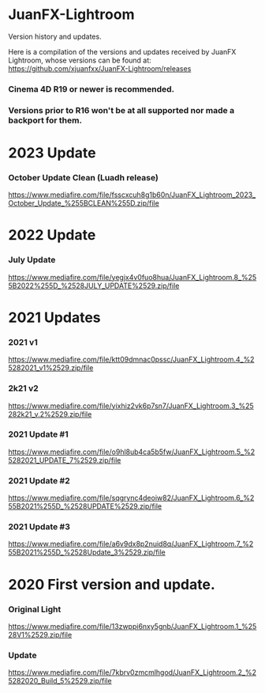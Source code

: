 # JuanFX-Lightroom
Version history and updates.

Here is a compilation of the versions and updates received by JuanFX Lightroom, whose versions can be found at: https://github.com/xjuanfxx/JuanFX-Lightroom/releases

### Cinema 4D R19 or newer is recommended.
### Versions prior to R16 won't be at all supported nor made a backport for them.

# 2023 Update

### October Update Clean (Luadh release)
https://www.mediafire.com/file/fsscxcuh8g1b60n/JuanFX_Lightroom_2023_October_Update_%255BCLEAN%255D.zip/file

# 2022 Update

### July Update
https://www.mediafire.com/file/yegjx4v0fuo8hua/JuanFX_Lightroom.8_%255B2022%255D_%2528JULY_UPDATE%2529.zip/file

# 2021 Updates

### 2021 v1
https://www.mediafire.com/file/ktt09dmnac0pssc/JuanFX_Lightroom.4_%25282021_v1%2529.zip/file
### 2k21 v2
https://www.mediafire.com/file/yixhiz2vk6p7sn7/JuanFX_Lightroom.3_%25282k21_v.2%2529.zip/file
### 2021 Update #1
https://www.mediafire.com/file/o9hl8ub4ca5b5fw/JuanFX_Lightroom.5_%25282021_UPDATE_7%2529.zip/file
### 2021 Update #2
https://www.mediafire.com/file/sqgrync4deoiw82/JuanFX_Lightroom.6_%255B2021%255D_%2528UPDATE%2529.zip/file
### 2021 Update #3
https://www.mediafire.com/file/a6v9dx8p2nuid8q/JuanFX_Lightroom.7_%255B2021%255D_%2528Update_3%2529.zip/file

# 2020 First version and update.

### Original Light
https://www.mediafire.com/file/13zwppi6nxy5gnb/JuanFX_Lightroom.1_%2528V1%2529.zip/file
### Update
https://www.mediafire.com/file/7kbrv0zmcmlhgod/JuanFX_Lightroom.2_%25282020_Build_5%2529.zip/file
